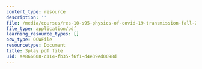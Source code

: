 ```yaml
---
content_type: resource
description: ''
file: /media/courses/res-10-s95-physics-of-covid-19-transmission-fall-2020/ae866608c114fb35f6f1d4e39ed0098d_K10Q4EUFE6k.pdf
file_type: application/pdf
learning_resource_types: []
ocw_type: OCWFile
resourcetype: Document
title: 3play pdf file
uid: ae866608-c114-fb35-f6f1-d4e39ed0098d
---
```

